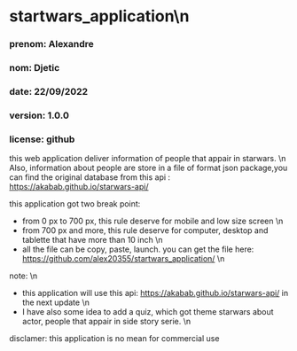 # startwars_application\n
### prenom: Alexandre                                       #                             
### nom: Djetic                                             # 
### date: 22/09/2022                                        # 
### version: 1.0.0                                          # 
### license: github                                         #  
this web application deliver information of people that appair in starwars. \n
Also, information about people are store in a file of format json package,you can find the original database from this api : https://akabab.github.io/starwars-api/   

this application got two break point: 
- from 0 px to 700 px, this rule deserve for mobile and low size screen  \n 
- from 700 px and more, this rule deserve for computer, desktop and tablette that have more than 10 inch  \n 
- all the file can be copy, paste, launch. you can get the file here: https://github.com/alex20355/startwars_application/ \n

note:     \n 
- this application will use this api: https://akabab.github.io/starwars-api/ in the next update     \n 
- I have also some idea to add a quiz, which got theme starwars about actor, people that appair in side story serie.  \n 

disclamer:  this application is no mean for commercial use
